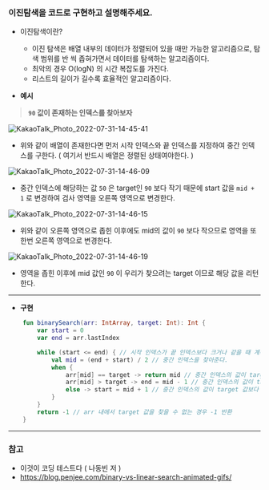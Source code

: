 ### 이진탐색을 코드로 구현하고 설명해주세요.

- 이진탐색이란?
  - 이진 탐색은 배열 내부의 데이터가 정렬되어 있을 때만 가능한 알고리즘으로, 탐색 범위를 반 씩 좁혀가면서 데이터를 탐색하는 알고리즘이다.
  - 최악의 경우 O(logN) 의 시간 복잡도를 가진다.
  - 리스트의 길이가 길수록 효율적인 알고리즘이다.


- **예시**

> **`90` 값이 존재하는 인덱스를 찾아보자**

![KakaoTalk_Photo_2022-07-31-14-45-41](https://user-images.githubusercontent.com/52696169/182012119-96d17822-13cc-4949-957b-4d3173da444c.jpeg)

- 위와 같이 배열이 존재한다면 먼저 시작 인덱스와 끝 인덱스를 지정하여 중간 인덱스를 구한다. ( 여기서 반드시 배열은 정렬된 상태여야한다. )

![KakaoTalk_Photo_2022-07-31-14-46-09](https://user-images.githubusercontent.com/52696169/182012122-7e73184e-a186-4830-b663-98c062edbd6c.jpeg)

- 중간 인덱스에 해당하는 값 `50` 은 target인 `90` 보다 작기 때문에 start 값을 `mid + 1` 로 변경하여 검사 영역을 오른쪽 영역으로 변경한다.

![KakaoTalk_Photo_2022-07-31-14-46-15](https://user-images.githubusercontent.com/52696169/182012125-d0937dbb-c46d-478f-af38-1fdda4db6dde.jpeg)

- 위와 같이 오른쪽 영역으로 좁힌 이후에도 mid의 값이 `90` 보다 작으므로 영역을 또 한번 오른쪽 영역으로 변경한다.

![KakaoTalk_Photo_2022-07-31-14-46-19](https://user-images.githubusercontent.com/52696169/182012130-975b269d-fc96-4794-a443-ac2afb4e7360.jpeg)

- 영역을 좁힌 이후에 mid 값인 `90` 이 우리가 찾으려는 target 이므로 해당 값을 리턴한다.

---

- **구현**
```kotlin
    fun binarySearch(arr: IntArray, target: Int): Int {
        var start = 0
        var end = arr.lastIndex

        while (start <= end) { // 시작 인덱스가 끝 인덱스보다 크거나 같을 때 계속 반복
            val mid = (end + start) / 2 // 중간 인덱스을 찾아준다.
            when {
                arr[mid] == target -> return mid // 중간 인덱스의 값이 target 과 같으면 끝낸다.
                arr[mid] > target -> end = mid - 1 // 중간 인덱스의 값이 target 값보다 크면 왼쪽 영역 선택
                else -> start = mid + 1 // 중간 인덱스의 값이 target 값보다 작으면 오른쪽 영역 선택
            }
        }
        return -1 // arr 내에서 target 값을 찾을 수 없는 경우 -1 반환
    }
```

--- 
### 참고
- 이것이 코딩 테스트다 ( 나동빈 저 )
- https://blog.penjee.com/binary-vs-linear-search-animated-gifs/